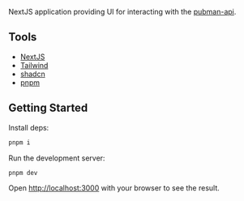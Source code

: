 NextJS application providing UI for interacting with the [pubman-api](https://github.com/DrawnToDigital/pubman-api).

## Tools
- [NextJS](https://nextjs.org/)
- [Tailwind](https://tailwindcss.com/)
- [shadcn](https://ui.shadcn.com/)
- [pnpm](https://pnpm.io/)

## Getting Started

Install deps:

```bash
pnpm i
```

Run the development server:

```bash
pnpm dev
```

Open [http://localhost:3000](http://localhost:3000) with your browser to see the result.
